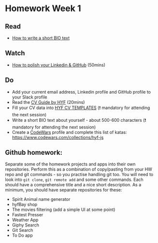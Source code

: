 # Homework Week 1

## Read

- [How to write a short BIO text](https://business.tutsplus.com/tutorials/how-to-write-a-short-bio--cms-30643)

## Watch

- [How to polish your Linkedin & GitHub](https://www.youtube.com/watch?v=c_bPIFiWUpI) (50mins)

## Do
- Add your current email address, Linkedin profile and GitHub profile to your Slack profile
- Read the [CV Guide by HYF](https://github.com/HackYourFuture-CPH/yourpersonalbrand/blob/main/yourcurriculum.md) (20mins)
- Fill your CV data into [HYF CV TEMPLATES](https://docs.google.com/presentation/d/1N1qxLclHbbDLCCQAXprUXyz_AryNm45Hqce4kZemr9w/copy) (❗️ mandatory for attending the next session)
- Write a short BIO text about yourself - about 500-600 characters (❗️ mandatory for attending the next session)
- Create a [CodeWars](https://www.codewars.com/) profile and complete this list of katas: https://www.codewars.com/collections/hyf-js 

## Github homework:
Separate some of the homework projects and apps into their own repositories. Perform this as a combination of copy/pasting from your HW repo and git commands - so you practise handling git too. You will need to look into `git clone`, `git remote add` and some other commands. 
Each should have a comprehensive title and a nice short description. As a minimum, you should have separate repositories for these:
- Spirit Animal name generator
- hyfBay shop
- The movies filtering (add a simple UI at some point)
- Fastest Presser
- Weather App
- Giphy Search
- Git Search
- To Do app
